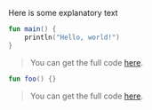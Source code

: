 Here is some explanatory text

```kotlin 
fun main() {
    println("Hello, world!")
}
```                         

> You can get the full code [here](example-renumber/example-renumber-01.kt).

```kotlin 
fun foo() {}
```                         

> You can get the full code [here](example-renumber/example-renumber-02.kt).
